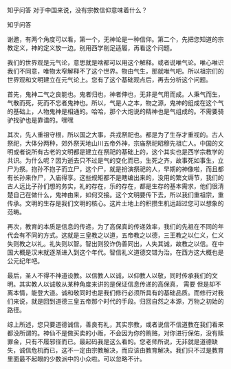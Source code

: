  
 知乎问答 对于中国来说，没有宗教信仰意味着什么？ 
 
 
 
 
 
 知乎问答 
 
 

 

 谢邀，有两个角度可以看，第一个，无神论是一种信仰。第二个，先把您知道的宗教定义，神的定义放一边。别用西学削足适履，再看这个问题。

 我们的世界观是元气论，意思就是啥都可以用这个解释。或者说唯气论。唯心唯识我们不同意，唯物太窄解释不了这个世界。物由气生，那就唯气吧。所以祖宗们的世界观和文明建立在元气论上。您有了这个基础观点后，再去分析这个问题。

 首先，鬼神二气之良能也。鬼者归也，神者伸也，无非是气用而成。人秉气而生，气散而死，死而不忘者鬼神也。所以，气是人之本，物之源，鬼神的组成在这个气的基础上，人物鬼神是相通的。哈哈，那个大炮说的精神也是气组成的。不需要骑驴找驴也是靠谱的。嘿嘿

 其次，先人重祖守根，所以国之大事，兵戎祭祀也。都是为了生存才重视的。古人祭祀，大体分两种，郊外祭天地山川五帝外神，宗庙祭祀昭穆先祖亡人。中国的文明或者说所有古老的文明都是建立在祭祀的基础上的，这个其实也是西学宗教学的共识。为什么呢？因为逝去只不过是气的变化而已，生死之齐，故事死如事生，立尸为祭。抱孙不抱子而立尸，这个尸，就是扮演祭祀的人，早期的神像啦，而且都有长孙来作尸，入庙得享。这些规矩都不是瞎编出来的，没用的繁文缛节，我们的古人远比子孙们想的务实，礼的存在，乐的存在，都是生存的基本需求，他们很清楚自己在做什么，鬼神由来，如何交接。这个文明要传下去，所以我们重祖宗，重传承。文明的生存是我们文明的核心。这片土地上的积攒生机远超过您可以想象的范畴。

 再次，教育的本质是信息的传递，为了高保真的传递效率，我们的先祖在不同的年代会有不同的方式。这就是三皇教之以道，五帝教之以德，三王教之以仁义，仁义失则教之以礼。礼失则以智。智出则狡诈伪善同出，人失其诚，故教之以信。在中国大概是汉末就逐渐进入到这个年代。智信礼义道德交错为治。在西方这大概也是公元纪年吧。

 最后，圣人不得不神道设教。以信教人以诚，以仰教人以敬，同时传承我们的文明。其实教人以诚敬从某种角度来讲的是保证信息传递的高保真， 需要 但是却不离本情，能登大道。诚和敬同时也是我们修行必须所具有的基础品质。而修行对我们来说，就是回到道德三皇五帝那个时代的手段。归回自然之本源，万物之初始的路径。

 

 综上所述，您只要道德诚信，善良有礼，其实宗教，或者说信不信道教在我们看来都没所谓的。神仙不是做买卖的小贩，不会因为你的贿赂，对你进行保佑，没有赎罪金，只有不履邪径而已。最起码我是这么看的。您老师所说，无非就是道德缺失，诚信危机而已，这不一定由宗教解决，而应该由教育解决。我们只不过是教育里面最不起眼的少数派中的小众啦。可以忽略不计。 